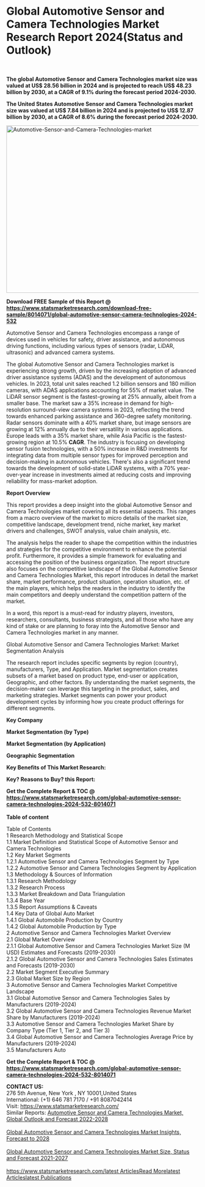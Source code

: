 <h1>Global Automotive Sensor and Camera Technologies Market Research Report 2024(Status and Outlook)</h1><br/><p><strong>The global Automotive Sensor and Camera Technologies market size was valued at US$ 28.56 billion in 2024 and is projected to reach US$ 48.23 billion by 2030, at a <strong>CAGR</strong> of 9.1% during the forecast period 2024-2030.</strong></p><p><strong>The United States Automotive Sensor and Camera Technologies market size was valued at US$ 7.84 billion in 2024 and is projected to US$ 12.87 billion by 2030, at a <strong>CAGR</strong> of 8.6% during the forecast period 2024-2030.</strong></p><p><img alt="Automotive-Sensor-and-Camera-Technologies-market" src="https://www.grandresearchstore.com/assets/report-images/Automotive_Sensor_and_Camera_Technologies_market.png" style="width: 730px; height: 438px;"></p><p><strong>Download FREE Sample of this Report @ <a href="https://www.statsmarketresearch.com/download-free-sample/8014071/global-automotive-sensor-camera-technologies-2024-532">https://www.statsmarketresearch.com/download-free-sample/8014071/global-automotive-sensor-camera-technologies-2024-532</a></strong></p><p>Automotive Sensor and Camera Technologies encompass a range of devices used in vehicles for safety, driver assistance, and autonomous driving functions, including various types of sensors (radar, LiDAR, ultrasonic) and advanced camera systems.</p><p>The global Automotive Sensor and Camera Technologies market is experiencing strong growth, driven by the increasing adoption of advanced driver assistance systems (ADAS) and the development of autonomous vehicles. In 2023, total unit sales reached 1.2 billion sensors and 180 million cameras, with ADAS applications accounting for 55% of market value. The LiDAR sensor segment is the fastest-growing at 25% annually, albeit from a smaller base. The market saw a 35% increase in demand for high-resolution surround-view camera systems in 2023, reflecting the trend towards enhanced parking assistance and 360-degree safety monitoring. Radar sensors dominate with a 40% market share, but image sensors are growing at 12% annually due to their versatility in various applications. Europe leads with a 35% market share, while Asia Pacific is the fastest-growing region at 10.5% <strong>CAGR</strong>. The industry is focusing on developing sensor fusion technologies, with a 50% increase in R&D investments for integrating data from multiple sensor types for improved perception and decision-making in autonomous vehicles. There's also a significant trend towards the development of solid-state LiDAR systems, with a 70% year-over-year increase in investments aimed at reducing costs and improving reliability for mass-market adoption.</p><p><strong>Report Overview</strong></p><p>This report provides a deep insight into the global Automotive Sensor and Camera Technologies market covering all its essential aspects. This ranges from a macro overview of the market to micro details of the market size, competitive landscape, development trend, niche market, key market drivers and challenges, SWOT analysis, value chain analysis, etc.</p><p>The analysis helps the reader to shape the competition within the industries and strategies for the competitive environment to enhance the potential profit. Furthermore, it provides a simple framework for evaluating and accessing the position of the business organization. The report structure also focuses on the competitive landscape of the Global Automotive Sensor and Camera Technologies Market, this report introduces in detail the market share, market performance, product situation, operation situation, etc. of the main players, which helps the readers in the industry to identify the main competitors and deeply understand the competition pattern of the market.</p><p>In a word, this report is a must-read for industry players, investors, researchers, consultants, business strategists, and all those who have any kind of stake or are planning to foray into the Automotive Sensor and Camera Technologies market in any manner.</p><p>Global Automotive Sensor and Camera Technologies Market: Market Segmentation Analysis</p><p>The research report includes specific segments by region (country), manufacturers, Type, and Application. Market segmentation creates subsets of a market based on product type, end-user or application, Geographic, and other factors. By understanding the market segments, the decision-maker can leverage this targeting in the product, sales, and marketing strategies. Market segments can power your product development cycles by informing how you create product offerings for different segments.</p><p><strong>Key Company</strong></p><p><strong>Market Segmentation (by Type)</strong></p><p><strong>Market Segmentation (<strong>by Application</strong>)</strong></p><p><strong>Geographic Segmentation</strong></p><p><strong>Key Benefits of This Market Research:</strong></p><p><strong>Key? <strong>Reasons to Buy</strong>? this Report:</strong></p><div><b>Get the Complete Report & TOC @ <a href="https://www.statsmarketresearch.com/global-automotive-sensor-camera-technologies-2024-532-8014071">https://www.statsmarketresearch.com/global-automotive-sensor-camera-technologies-2024-532-8014071</a></b></div><br><b>Table of content</b><p>Table of Contents<br /> 1 Research Methodology and Statistical Scope<br /> 1.1 Market Definition and Statistical Scope of Automotive Sensor and Camera Technologies<br /> 1.2 Key Market Segments<br /> 1.2.1 Automotive Sensor and Camera Technologies Segment by Type<br /> 1.2.2 Automotive Sensor and Camera Technologies Segment by Application<br /> 1.3 Methodology & Sources of Information<br /> 1.3.1 Research Methodology<br /> 1.3.2 Research Process<br /> 1.3.3 Market Breakdown and Data Triangulation<br /> 1.3.4 Base Year<br /> 1.3.5 Report Assumptions & Caveats<br /> 1.4 Key Data of Global Auto Market<br /> 1.4.1 Global Automobile Production by Country<br /> 1.4.2 Global Automobile Production by Type<br /> 2 Automotive Sensor and Camera Technologies Market Overview<br /> 2.1 Global Market Overview<br /> 2.1.1 Global Automotive Sensor and Camera Technologies Market Size (M USD) Estimates and Forecasts (2019-2030)<br /> 2.1.2 Global Automotive Sensor and Camera Technologies Sales Estimates and Forecasts (2019-2030)<br /> 2.2 Market Segment Executive Summary<br /> 2.3 Global Market Size by Region<br /> 3 Automotive Sensor and Camera Technologies Market Competitive Landscape<br /> 3.1 Global Automotive Sensor and Camera Technologies Sales by Manufacturers (2019-2024)<br /> 3.2 Global Automotive Sensor and Camera Technologies Revenue Market Share by Manufacturers (2019-2024)<br /> 3.3 Automotive Sensor and Camera Technologies Market Share by Company Type (Tier 1, Tier 2, and Tier 3)<br /> 3.4 Global Automotive Sensor and Camera Technologies Average Price by Manufacturers (2019-2024)<br /> 3.5 Manufacturers Auto<br><div><b>Get the Complete Report & TOC @ <a href="https://www.statsmarketresearch.com/global-automotive-sensor-camera-technologies-2024-532-8014071">https://www.statsmarketresearch.com/global-automotive-sensor-camera-technologies-2024-532-8014071</a></b></div></p> <b>CONTACT US:</b><br>276 5th Avenue, New York , NY 10001,United States<br>International: (+1) 646 781 7170 / +91 8087042414<br>Visit: <a href="https://www.statsmarketresearch.com/">https://www.statsmarketresearch.com/</a><br>Similar Reports: <a href="https://www.statsmarketresearch.com/global-automotive-sensor-camera-technologies-2024-532-8014071">Automotive Sensor and Camera Technologies Market, Global Outlook and Forecast 2022-2028</a><br/><br/><a href="https://www.statsmarketresearch.com/global-automotive-sensor-camera-technologies-2024-532-8014071">Global Automotive Sensor and Camera Technologies Market Insights, Forecast to 2028</a><br/><br/><a href="https://www.statsmarketresearch.com/global-automotive-sensor-camera-technologies-2024-532-8014071">Global Automotive Sensor and Camera Technologies Market Size, Status and Forecast 2021-2027</a><br/><br/><a href="https://gyeongbokgung.com">https://www.statsmarketresearch.com/</a><a href="https://hallyeomaritime.com">latest Articles</a><a href="https://jingwansa.com">Read More</a><a href=https://nguoiviet.jp/">latest Articles</a><a href="https://www.intelmarketresearch.com/">latest Publications</a>